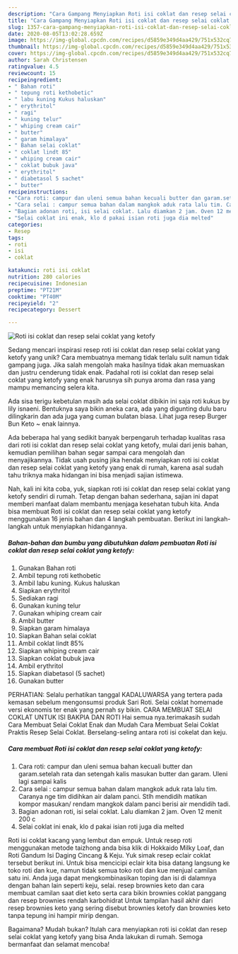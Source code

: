```yaml
---
description: "Cara Gampang Menyiapkan Roti isi coklat dan resep selai coklat yang ketofy, Enak"
title: "Cara Gampang Menyiapkan Roti isi coklat dan resep selai coklat yang ketofy, Enak"
slug: 1357-cara-gampang-menyiapkan-roti-isi-coklat-dan-resep-selai-coklat-yang-ketofy-enak
date: 2020-08-05T13:02:28.659Z
image: https://img-global.cpcdn.com/recipes/d5859e349d4aa429/751x532cq70/roti-isi-coklat-dan-resep-selai-coklat-yang-ketofy-foto-resep-utama.jpg
thumbnail: https://img-global.cpcdn.com/recipes/d5859e349d4aa429/751x532cq70/roti-isi-coklat-dan-resep-selai-coklat-yang-ketofy-foto-resep-utama.jpg
cover: https://img-global.cpcdn.com/recipes/d5859e349d4aa429/751x532cq70/roti-isi-coklat-dan-resep-selai-coklat-yang-ketofy-foto-resep-utama.jpg
author: Sarah Christensen
ratingvalue: 4.5
reviewcount: 15
recipeingredient:
- " Bahan roti"
- " tepung roti kethobetic"
- " labu kuning Kukus haluskan"
- " erythritol"
- " ragi"
- " kuning telur"
- " whiping cream cair"
- " butter"
- " garam himalaya"
- " Bahan selai coklat"
- " coklat lindt 85"
- " whiping cream cair"
- " coklat bubuk java"
- " erythritol"
- " diabetasol 5 sachet"
- " butter"
recipeinstructions:
- "Cara roti: campur dan uleni semua bahan kecuali butter dan garam.setelah rata dan setengah kalis masukan butter dan garam. Uleni lagi sampai kalis"
- "Cara selai : campur semua bahan dalam mangkok aduk rata lalu tim. Caranya nge tim didihkan air dalam panci. Stlh mendidih matikan kompor masukan/ rendam mangkok dalam panci berisi air mendidih tadi."
- "Bagian adonan roti, isi selai coklat. Lalu diamkan 2 jam. Oven 12 menit 200 c"
- "Selai coklat ini enak, klo d pakai isian roti juga dia melted"
categories:
- Resep
tags:
- roti
- isi
- coklat

katakunci: roti isi coklat 
nutrition: 280 calories
recipecuisine: Indonesian
preptime: "PT21M"
cooktime: "PT40M"
recipeyield: "2"
recipecategory: Dessert

---
```



![Roti isi coklat dan resep selai coklat yang ketofy](https://img-global.cpcdn.com/recipes/d5859e349d4aa429/751x532cq70/roti-isi-coklat-dan-resep-selai-coklat-yang-ketofy-foto-resep-utama.jpg)

Sedang mencari inspirasi resep roti isi coklat dan resep selai coklat yang ketofy yang unik? Cara membuatnya memang tidak terlalu sulit namun tidak gampang juga. Jika salah mengolah maka hasilnya tidak akan memuaskan dan justru cenderung tidak enak. Padahal roti isi coklat dan resep selai coklat yang ketofy yang enak harusnya sih punya aroma dan rasa yang mampu memancing selera kita.

Ada sisa terigu kebetulan masih ada selai coklat dibikin ini saja roti kukus by lily isnaeni. Bentuknya saya bikin aneka cara, ada yang digunting dulu baru dilingkarin dan ada juga yang cuman bulatan biasa. Lihat juga resep Burger Bun Keto ~ enak lainnya.

Ada beberapa hal yang sedikit banyak berpengaruh terhadap kualitas rasa dari roti isi coklat dan resep selai coklat yang ketofy, mulai dari jenis bahan, kemudian pemilihan bahan segar sampai cara mengolah dan menyajikannya. Tidak usah pusing jika hendak menyiapkan roti isi coklat dan resep selai coklat yang ketofy yang enak di rumah, karena asal sudah tahu triknya maka hidangan ini bisa menjadi sajian istimewa.


Nah, kali ini kita coba, yuk, siapkan roti isi coklat dan resep selai coklat yang ketofy sendiri di rumah. Tetap dengan bahan sederhana, sajian ini dapat memberi manfaat dalam membantu menjaga kesehatan tubuh kita. Anda bisa membuat Roti isi coklat dan resep selai coklat yang ketofy menggunakan 16 jenis bahan dan 4 langkah pembuatan. Berikut ini langkah-langkah untuk menyiapkan hidangannya.

<!--inarticleads1-->

##### Bahan-bahan dan bumbu yang dibutuhkan dalam pembuatan Roti isi coklat dan resep selai coklat yang ketofy:

1. Gunakan  Bahan roti
1. Ambil  tepung roti kethobetic
1. Ambil  labu kuning. Kukus haluskan
1. Siapkan  erythritol
1. Sediakan  ragi
1. Gunakan  kuning telur
1. Gunakan  whiping cream cair
1. Ambil  butter
1. Siapkan  garam himalaya
1. Siapkan  Bahan selai coklat
1. Ambil  coklat lindt 85%
1. Siapkan  whiping cream cair
1. Siapkan  coklat bubuk java
1. Ambil  erythritol
1. Siapkan  diabetasol (5 sachet)
1. Gunakan  butter


PERHATIAN: Selalu perhatikan tanggal KADALUWARSA yang tertera pada kemasan sebelum mengonsumsi produk Sari Roti. Selai coklat homemade versi ekonomis ter enak yang pernah sy bikin. CARA MEMBUAT SELAI COKLAT UNTUK ISI BAKPIA DAN ROTI Hai semua nya.terimakasih sudah Cara Membuat Selai Coklat Enak dan Mudah Cara Membuat Selai Coklat Praktis Resep Selai Coklat. Berselang-seling antara roti isi cokelat dan keju. 

<!--inarticleads2-->

##### Cara membuat Roti isi coklat dan resep selai coklat yang ketofy:

1. Cara roti: campur dan uleni semua bahan kecuali butter dan garam.setelah rata dan setengah kalis masukan butter dan garam. Uleni lagi sampai kalis
1. Cara selai : campur semua bahan dalam mangkok aduk rata lalu tim. Caranya nge tim didihkan air dalam panci. Stlh mendidih matikan kompor masukan/ rendam mangkok dalam panci berisi air mendidih tadi.
1. Bagian adonan roti, isi selai coklat. Lalu diamkan 2 jam. Oven 12 menit 200 c
1. Selai coklat ini enak, klo d pakai isian roti juga dia melted


Roti isi coklat kacang yang lembut dan empuk. Untuk resep roti menggunakan metode taizhong anda bisa klik di Hokkaido Milky Loaf, dan Roti Gandum Isi Daging Cincang &amp; Keju. Yuk simak resep eclair coklat tersebut berikut ini. Untuk bisa mencicipi eclair kita bisa datang langsung ke toko roti dan kue, namun tidak semua toko roti dan kue menjual camilan satu ini. Anda juga dapat mengkombinasikan toping dan isi di dalamnya dengan bahan lain seperti keju, selai. resep brownies keto dan cara membuat camilan saat diet keto serta cara bikin brownies coklat panggang dan resep brownies rendah karbohidrat Untuk tampilan hasil akhir dari resep brownies keto yang sering disebut brownies ketofy dan brownies keto tanpa tepung ini hampir mirip dengan. 

Bagaimana? Mudah bukan? Itulah cara menyiapkan roti isi coklat dan resep selai coklat yang ketofy yang bisa Anda lakukan di rumah. Semoga bermanfaat dan selamat mencoba!
